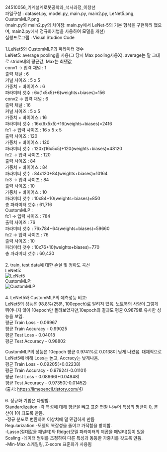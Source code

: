 24510056_기계설계로봇공학과_석사과정_이창선 <br/>
파일구성 : dataset.py, model.py, main.py, main2.py, LeNet5.png, CustomMLP.png <br/>
          (main.py와 main2.py의 차이점: main.py에서 LeNet-5의 기본 형식을 구현하려 했으며, main2.py에서 정규화기법을 사용하여 모델을 개선) <br/>
실행프로그램 : Visual Studion Code <br/>
<br/>
1.LeNet5와 CustomMLP의 파라미터 갯수 <br/>
  LeNet5: average pooling을 사용(그 당시 Max pooling사용X). average는 말 그대로 stride내의 평균값, Max는 최댓값 <br/>
  conv1 -> 입력 채널 : 1 <br/>
           출력 채널 : 6 <br/>
           커널 사이즈 : 5 x 5 <br/>
           가중치 + 바이어스 : 6 <br/>
           파라미터 갯수 : 6x(1x5x5)+6(weights+biases)=156 <br/>
  conv2 -> 입력 채널 : 6 <br/>
           출력 채널 : 16 <br/>
           커널 사이즈 : 5 x 5 <br/>
           가중치 + 바이어스 : 16 <br/>
           파라미터 갯수 : 16x(6x5x5)+16(weights+biases)=2416 <br/>
  fc1   -> 입력 사이즈 : 16 x 5 x 5 <br/>
           출력 사이즈 : 120 <br/>
           가중치 + 바이어스 : 120 <br/>
           파라미터 갯수 : 120x(16x5x5)+120(weights+biases)=48120 <br/>
  fc2   -> 입력 사이즈 : 120 <br/>
           출력 사이즈 : 84 <br/>
           가중치 + 바이어스 : 84 <br/>
           파라미터 갯수 : 84x120+84(weights+biases)=10164 <br/>
  fc3   -> 입력 사이즈 : 84 <br/>
           출력 사이즈 : 10 <br/>
           가중치 + 바이어스 : 10 <br/>
           파라미터 갯수 : 10x84+10(weights+biases)=850 <br/>
  총 파라미터 갯수 : 61,716 <br/>
  CustomMLP : <br/>
  fc1   -> 입력 사이즈 : 784 <br/>
           출력 사이즈 : 76 <br/>
           파라미터 갯수 : 76x784+64(weights+biases)=59660 <br/>
  fc2   -> 입력 사이즈 : 76 <br/>
           출력 사이즈 : 10 <br/>
           파라미터 갯수 : 10x76+10(weights+biases)=770 <br/>
  총 파라미터 갯수 : 60,430 <br/>
 <br/>
2. train, test data에 대한 손실 및 정확도 곡선 <br/>
   LeNet5: <br/>
   ![LeNet5](https://github.com/ChangsunLeee/HW2/assets/167077784/ba682db5-463e-4012-907c-b65c6a9f813f) <br/>
   CustomMLP: <br/>
   ![CustomMLP](https://github.com/ChangsunLeee/HW2/assets/167077784/400e9b37-d365-4eb2-bdae-07e63625d4e0) <br/>
 <br/>
4. LeNet5와 CustomMLP의 예측성능 비교: <br/>
   LeNet5의 성능은 98.8%(25분, 100epoch)로 알려져 있음. 노트북의 사양이 그렇게 뛰어나지 않아 10epoch만 돌려보았지만,10epoch의 결과도 평균 0.9879로 유사한 성능을 보임. <br/>
   평균 Train Loss     - 0.06967 <br/>
   평균 Train Accuracy - 0.99025 <br/>
   평균 Test Loss      - 0.04018 <br/>
   평균 Test Accuracy  - 0.98802 <br/>

   CustomMLP의 성능은 10epoch 평균 0.9741%로 0.0138이 낮게 나왔음. 대체적으로 LeNet5에 비해 Loss는 높고, Accracy는 낮게나옴. <br/>
   평균 Train Loss     - 0.09205(+0.02238) <br/>
   평균 Train Accuracy - 0.97924(-0.01101) <br/>
   평균 Test Loss      - 0.08966(+0.04948) <br/>
   평균 Test Accuracy  - 0.97350(-0.01452) <br/>
   (출처: https://limepencil.tistory.com/4) <br/>
    <br/>
6. 정규화 기법은 다양함. <br/>
   Standardization -각 특성에 대해 평균을 뺴고 표준 편찰 나누어 특성의 평균이 0, 분산이 1이 되도록 만듬. <br/>
                   -정규 분포로 변환하여 이상치에 덜 민감하게 만듬 <br/>
   Regularization  -모델의 복잡성을 줄이고 가적함을 방지함. <br/>
                   -Lasso(절대값을 패널티)와 Ridge(모델 파라미터의 제곱을 패널티)등이 있음 <br/>
   Scaling         -데이터 범위를 조정하여 다른 특성과 동등한 가중치를 갖도록 만듬. <br/>
                   -Min-Max 스케일링, Z-score 표준화가 사용됨 <br/>
   
